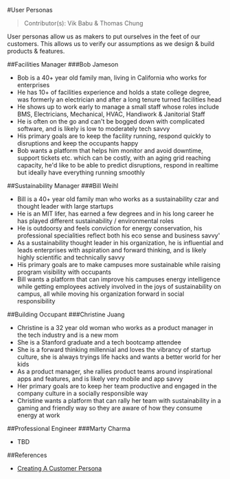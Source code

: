 #User Personas

> Contributor(s): Vik Babu & Thomas Chung

User personas allow us as makers to put ourselves in the feet of our customers. This allows us to verify our assumptions as we design & build products & features.

##Facilities Manager
###Bob Jameson
- Bob is a 40+ year old family man, living in California who works for enterprises
- He has 10+ of facilities experience and holds a state college degree, was formerly an electrician and after a long tenure turned facilities head
- He shows up to work early to manage a small staff whose roles include BMS, Electricians, Mechanical, HVAC, Handiwork & Janitorial Staff
- He is often on the go and can't be bogged down with complicated software, and is likely is low to  moderately tech savvy
- His primary goals are to keep the facility running, respond quickly to disruptions and keep the occupants happy
- Bob wants a platform that helps him monitor and avoid downtime, support tickets etc. which can be costly, with an aging grid reaching capacity, he'd like to be able to predict disruptions, respond in realtime but ideally have everything running smoothly

##Sustainability Manager
###Bill Weihl
- Bill is a 40+ year old family man who works as a sustainability czar and thought leader with large startups
- He is an MIT lifer, has earned a few degrees and in his long career he has played different sustainability / environmental roles
- He is outdoorsy and feels conviction for energy conservation, his professional specialities reflect both his eco sense and business savvy'
- As a sustainability thought leader in his organization, he is influential and leads enterprises with aspiration and forward thinking, and is likely highly scientific and technically savvy
- His primary goals are to make campuses more sustainable while raising program visibility with occupants
- Bill wants a platform that can improve his campuses energy intelligence while getting employees actively involved in the joys of sustainability on campus, all while moving his organization forward in social responsibility

##Building Occupant
###Christine Juang
- Christine is a 32 year old woman who works as a product manager in the tech industry and is a new mom
- She is a Stanford graduate and a tech bootcamp attendee
- She is a forward thinking millennial and loves the vibrancy of startup culture, she is always tryings life hacks and wants a better world for her kids
- As a product manager, she rallies product teams around inspirational apps and features, and is likely very mobile and app savvy
- Her primary goals are to keep her team productive and engaged in the company culture in a socially responsible way
- Christine wants a platform that can rally her team with sustainability in a gaming and friendly way so they are aware of how they consume energy at work

##Professional Engineer
###Marty Charma
- TBD

##References
- [Creating A Customer Persona](http://marketingbeforefunding.com/2013/02/26/complete-guide-to-creating-a-customer-persona-for-your-startup/)
